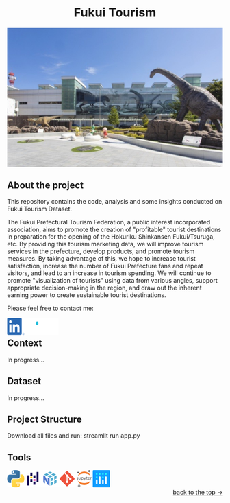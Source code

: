 
<h1 name="readme-top" align="center">Fukui Tourism</h1>

<img align="center" src="https://github.com/KawasakiLucas/fukui-tourism/blob/master/fukui-station.png">

<h2 align="left">About the project</h2>

This repository contains the code, analysis and some insights conducted on Fukui Tourism Dataset.

The Fukui Prefectural Tourism Federation, a public interest incorporated association, aims to promote the creation of "profitable" tourist destinations in preparation for the opening of the Hokuriku Shinkansen Fukui/Tsuruga, etc. By providing this tourism marketing data, we will improve tourism services in the prefecture, develop products, and promote tourism measures. By taking advantage of this, we hope to increase tourist satisfaction, increase the number of Fukui Prefecture fans and repeat visitors, and lead to an increase in tourism spending. We will continue to promote "visualization of tourists" using data from various angles, support appropriate decision-making in the region, and draw out the inherent earning power to create sustainable tourist destinations.


Please feel free to contact me:
<p align="left">
  <a href="https://www.linkedin.com/in/lucas-kawasaki/">
    <img align="left" width="40" height="40" src="https://github.com/KawasakiLucas/olist-ecommerce/blob/master/images/LI-In-Bug.png">
  </a>
</p>
<p align="left">
  <a href="https://www.wantedly.com/id/lucas_kawasaki">
    <img align="left" width="40" height="40" src="https://github.com/KawasakiLucas/olist-ecommerce/blob/master/images/Wantedly_Mark_DarkBG.png">
  </a>
</p>
<p align="left">
  <a href="https://github.com/KawasakiLucas">
    <img align="left" width="40" height="40" src="https://github.com/KawasakiLucas/olist-ecommerce/blob/master/images/github-mark-white.png">
  </a>
</p>

<br />
<h2 align="left">Context</h2>

In progress...

<h2 align="left">Dataset</h2>

In progress...

<h2 align="left">Project Structure</h2>

Download all files and run: streamlit run app.py

<h2 align="left">Tools</h2>

<img align="left" width="40" height="40" src="https://github.com/KawasakiLucas/olist-ecommerce/blob/master/images/svg/python.svg">
<img align="left" width="40" height="40" src="https://github.com/KawasakiLucas/olist-ecommerce/blob/master/images/svg/pandas.svg">
<img align="left" width="40" height="40" src="https://github.com/KawasakiLucas/olist-ecommerce/blob/master/images/svg/numpy.svg">
<img align="left" width="40" height="40" src="https://github.com/KawasakiLucas/olist-ecommerce/blob/master/images/svg/git.svg">
<img align="left" width="40" height="40" src="https://github.com/KawasakiLucas/olist-ecommerce/blob/master/images/svg/jupyter.svg">
<img align="left" width="40" height="40" src="https://github.com/KawasakiLucas/olist-ecommerce/blob/master/images/svg/plot_ly.svg">

<h2 align="left"></h2>

<br />
<p align="right"><a href="#readme-top">back to the top -></a></p>
